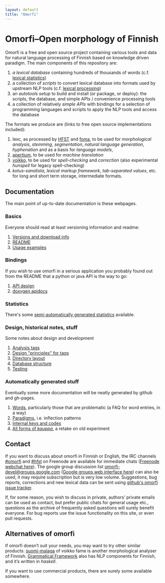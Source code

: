 ```yaml
---
layout: default
title: "Omorfi"
---
```


# Omorfi–Open morphology of Finnish

Omorfi is a free and open source project containing various tools and data for
natural language processing of Finnish based on knowledge driven paradigm.
The main components of this repository are:

1. _a lexical database_ containing hundreds of thousands of words (c.f.
   [lexical statistics](statistics.html))
2. a collection of _scripts_ to convert lexical database into formats used by
   upstream NLP tools (c.f. [lexical processing](pages/Database-processing))
3. an _autotools setup_ to build and install (or package, or deploy): the
   scripts, the database, and simple APIs / convenience processing tools
3. a collection of relatively _simple APIs_ with bindings for a selection of
   programming languages and scripts to apply the NLP tools and access the
   database

The formats we produce are (links to free open source implementations
included):

1. lexc, as processed by [HFST](//hfst.sf.net) and
   [foma](//code.google.com/p/foma), to be used for *morphological analysis*,
   *stemming*, *segmentation*, *natural language generation*, *hyphenation* and
   as a basis for *language models*,
2. [apertium](//sf.net/p/apertium), to be used for *machine translation*
3. [voikko](//voikko.puimula.org), to be used for *spell-checking* and
   *correction* (also experimental _hunspell_ for legacy spell-checking)
4. _kotus-sanalista_, _lexical markup framework_, _tab-separated values_, etc.
   for long and short term storage, intermediate formats.

## Documentation

The main point of up-to-date documentation is these webpages.

### Basics

Everyone should read at least versioning information and readme:

1. [Versions and download info](pages/Releases.html)
1. [README](https://github.com/flammie/omorfi#omorfiopen-morphology-of-finnish)
1. [Usage examples](pages/usage-examples.html)

### Bindings

If you wish to use omorfi in a serious application you probably found out from
the README that a python or java API is the way to go:

1. [API design ](pages/API-design.html)
1. [doxygen apidocs](doc/html/)

### Statistics

There's some [semi-automatically generated statistics](statistics.html)
available.


### Design, historical notes, stuff

Some notes about design and development

1. [Analysis tags](pages/tag-formats.html)
1. [Design "principles" for tags](pages/Tagging-possibilities.html)
1. [Directory layout](pages/Directory-layout.html)
1. [Database structure](pages/Database-processing.html)
1. [Testing](pages/Regression-testing.html)


### Automatically generated stuff

Eventually some more documentation will be neatly generated by github and
gh-pages.

1. [Words](lexemes.html), particularly those that are problematic (a FAQ for
   word entries, in a way)
1. [Paradigms](paradigms.html), i.e. inflection patterns
1. [Internal keys and codes](stuff.html)
1. [All forms of *kauppa*](pages/genkau3.html), a retake on old experiment

## Contact

If you want to discuss about omorfi in Finnish or English, the IRC channels
[#omorfi](irc://Freenode/#omorfi) and [#hfst](irc://Freenode/#hfst) on Freenode
are available for immediate chats ([Freenode webchat
here](https://webchat.freenode.net/)). The google group discussion list
omorfi-devel@groups.google.com ([Google groups web interface
here](https://groups.google.com/forum/#!forum/omorfi-devel)) can also be used,
it may require subscription but is very low volume. Suggestions, bug reports,
corrections and new lexical data can be sent using [github's omorfi issue
tracker](//github.com/flammie/omorfi/issues).

If, for some reason, you wish to discuss in private, authors’ private emails can
be used as contact, but prefer public chats for general usage etc., questions as
the archive of frequently asked questions will surely benefit everyone. For bug
reports use the issue functionality on this site, or even pull requests.

## Alternatives of omorfi

If omorfi doesn’t suit your needs, you may want to try other similar products:
[suomi-malaga](http://voikko.puimula.org) of voikko fame is another
morphological analyser of Finnish. [Grammatical
Framework](http://www.grammaticalframework.org/) also has NLP components for
Finnish, and it’s written in _haskell_.

If you want to use commercial products, there are surely some available
somewhere.

<!-- vim: set ft=markdown -->
